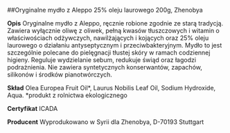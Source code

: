 ##Oryginalne mydło z Aleppo 25% oleju laurowego 200g, Zhenobya

**Opis** Oryginalne mydło z Aleppo, ręcznie robione zgodnie ze starą tradycją. Zawiera wyłącznie oliwę z oliwek, pełną kwasów tłuszczowych i witamin o właściwościach odżywczych, nawilżających i kojących oraz 25% oleju laurowego o działaniu antyseptycznym i przeciwbakteryjnym. Mydło to jest szczególnie polecane do pielęgnacji tłustej skóry w ramach codziennej higieny. Reguluje wydzielanie sebum, redukuje świąd oraz łagodzi podrażnienia. Nie zawiera syntetycznych konserwantów, zapachów, silikonów i środków pianotwórczych.

**Skład** Olea Europea Fruit Oil\*, Laurus Nobilis Leaf Oil, Sodium Hydroxide, Aqua.
\*produkt z rolnictwa ekologicznego

**Certyfikat** ICADA

**Producent** Wyprodukowano w Syrii dla Zhenobya, D-70193 Stuttgart
